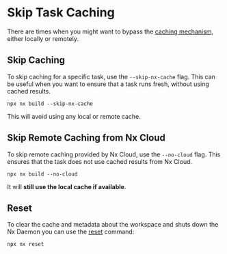 # Skip Task Caching

There are times when you might want to bypass the [caching mechanism](/features/cache-task-results), either locally or remotely.

## Skip Caching

To skip caching for a specific task, use the `--skip-nx-cache` flag. This can be useful when you want to ensure that a task runs fresh, without using cached results.

```shell
npx nx build --skip-nx-cache
```

This will avoid using any local or remote cache.

## Skip Remote Caching from Nx Cloud

To skip remote caching provided by Nx Cloud, use the `--no-cloud` flag. This ensures that the task does not use cached results from Nx Cloud.

```shell
npx nx build --no-cloud
```

It will **still use the local cache if available**.

## Reset

To clear the cache and metadata about the workspace and shuts down the Nx Daemon you can use the [reset](/nx-api/nx/documents/reset) command:

```shell
npx nx reset
```
